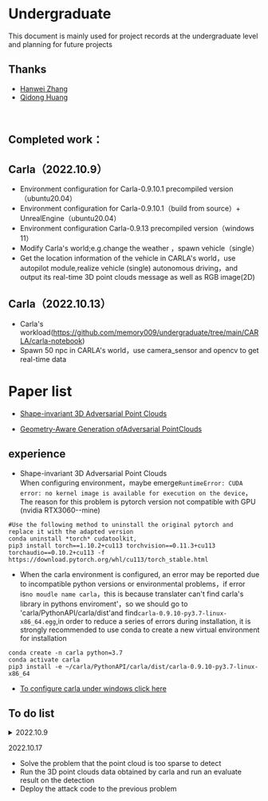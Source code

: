 # Undergraduate
This document is mainly used for project records at the undergraduate level and planning for future projects
<br>

## Thanks

 - [Hanwei Zhang](https://github.com/hanwei0912)
 - [Qidong Huang](https://github.com/shikiw)
 <br>

## Completed work：
## Carla（2022.10.9）
* Environment configuration for Carla-0.9.10.1 precompiled version（ubuntu20.04）
* Environment configuration for Carla-0.9.10.1（build from source）+ UnrealEngine（ubuntu20.04）
* Environment configuration Carla-0.9.13 precompiled version（windows 11）
* Modify Carla's world;e.g.change the weather ，spawn vehicle（single）
* Get the location information of the vehicle in CARLA's world，use autopilot module,realize vehicle (single) autonomous driving，and output its real-time 3D point clouds message as well as RGB image(2D)
## Carla（2022.10.13）
* Carla's workload(https://github.com/memory009/undergraduate/tree/main/CARLA/carla-notebook)
* Spawn 50 npc in CARLA's world，use camera_sensor and opencv to get real-time data


# Paper list 
* [Shape-invariant 3D Adversarial Point Clouds](https://github.com/memory009/undergraduate/blob/main/conferences/cvpr2022%20adversarial.md)

* [Geometry-Aware Generation ofAdversarial PointClouds](https://github.com/memory009/undergraduate/blob/main/conferences/usenix%20security2020.md)

 
## experience
* Shape-invariant 3D Adversarial Point Clouds  
When configuring environment，maybe emerge```RuntimeError: CUDA error: no kernel image is available for execution on the device```，The reason for this problem is pytorch version not compatible with GPU (nvidia RTX3060--mine)
```
#Use the following method to uninstall the original pytorch and replace it with the adapted version
conda uninstall *torch* cudatoolkit,
pip3 install torch==1.10.2+cu113 torchvision==0.11.3+cu113 torchaudio==0.10.2+cu113 -f https://download.pytorch.org/whl/cu113/torch_stable.html
```

* When the carla environment is configured, an error may be reported due to incompatible python versions or environmental problems，if error is```no moudle name carla```，this is because translater can't find carla's library in pythons enviroment'，so we should go to 'carla/PythonAPI/carla/dist'and find```carla-0.9.10-py3.7-linux-x86_64.egg```,in order to reduce a series of errors during installation, it is strongly recommended to use conda to create a new virtual environment for installation
```
conda create -n carla python=3.7
conda activate carla 
pip3 install -e ~/carla/PythonAPI/carla/dist/carla-0.9.10-py3.7-linux-x86_64
```
* [To configure carla under windows click here](https://github.com/memory009/CARLA-installation-windows-#readme)

## To do list
<details>
<summary>2022.10.9</summary>  
 
* Obtain 3D point clouds information output by Carla in other states (e.g. the acquisition of Carla point cloud output in the case of multi-vehicle and pedestrian interference)    --finished
* Try to use Carla to reproduce other people's detection and classification models
* Establishment evaluate model(first: model can run; second: model can be evaluated)
</details>

2022.10.17
* Solve the problem that the point cloud is too sparse to detect
* Run the 3D point clouds data obtained by carla and run an evaluate result on the detection
* Deploy the attack code to the previous problem


